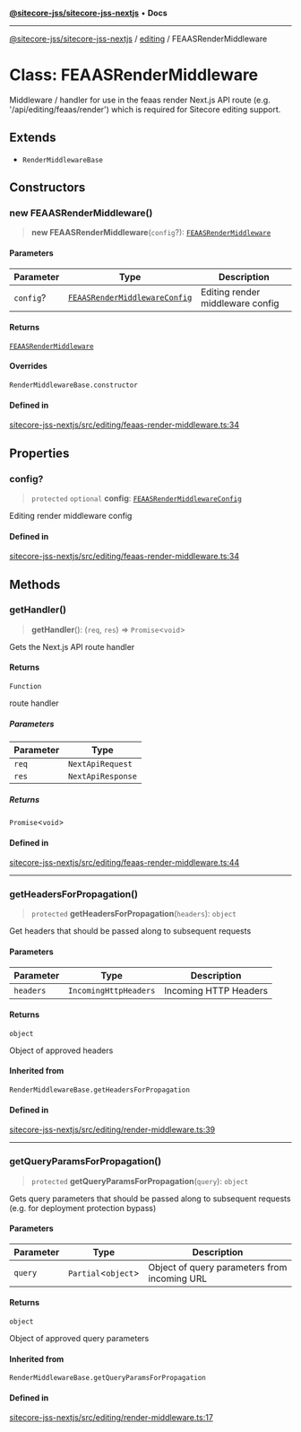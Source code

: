 [**@sitecore-jss/sitecore-jss-nextjs**](../../README.md) • **Docs**

***

[@sitecore-jss/sitecore-jss-nextjs](../../README.md) / [editing](../README.md) / FEAASRenderMiddleware

# Class: FEAASRenderMiddleware

Middleware / handler for use in the feaas render Next.js API route (e.g. '/api/editing/feaas/render')
which is required for Sitecore editing support.

## Extends

- `RenderMiddlewareBase`

## Constructors

### new FEAASRenderMiddleware()

> **new FEAASRenderMiddleware**(`config`?): [`FEAASRenderMiddleware`](FEAASRenderMiddleware.md)

#### Parameters

| Parameter | Type | Description |
| ------ | ------ | ------ |
| `config`? | [`FEAASRenderMiddlewareConfig`](../interfaces/FEAASRenderMiddlewareConfig.md) | Editing render middleware config |

#### Returns

[`FEAASRenderMiddleware`](FEAASRenderMiddleware.md)

#### Overrides

`RenderMiddlewareBase.constructor`

#### Defined in

[sitecore-jss-nextjs/src/editing/feaas-render-middleware.ts:34](https://github.com/Sitecore/jss/blob/5339c2cb4c0027629b555d24ea7cc930965853fe/packages/sitecore-jss-nextjs/src/editing/feaas-render-middleware.ts#L34)

## Properties

### config?

> `protected` `optional` **config**: [`FEAASRenderMiddlewareConfig`](../interfaces/FEAASRenderMiddlewareConfig.md)

Editing render middleware config

#### Defined in

[sitecore-jss-nextjs/src/editing/feaas-render-middleware.ts:34](https://github.com/Sitecore/jss/blob/5339c2cb4c0027629b555d24ea7cc930965853fe/packages/sitecore-jss-nextjs/src/editing/feaas-render-middleware.ts#L34)

## Methods

### getHandler()

> **getHandler**(): (`req`, `res`) => `Promise`\<`void`\>

Gets the Next.js API route handler

#### Returns

`Function`

route handler

##### Parameters

| Parameter | Type |
| ------ | ------ |
| `req` | `NextApiRequest` |
| `res` | `NextApiResponse` |

##### Returns

`Promise`\<`void`\>

#### Defined in

[sitecore-jss-nextjs/src/editing/feaas-render-middleware.ts:44](https://github.com/Sitecore/jss/blob/5339c2cb4c0027629b555d24ea7cc930965853fe/packages/sitecore-jss-nextjs/src/editing/feaas-render-middleware.ts#L44)

***

### getHeadersForPropagation()

> `protected` **getHeadersForPropagation**(`headers`): `object`

Get headers that should be passed along to subsequent requests

#### Parameters

| Parameter | Type | Description |
| ------ | ------ | ------ |
| `headers` | `IncomingHttpHeaders` | Incoming HTTP Headers |

#### Returns

`object`

Object of approved headers

#### Inherited from

`RenderMiddlewareBase.getHeadersForPropagation`

#### Defined in

[sitecore-jss-nextjs/src/editing/render-middleware.ts:39](https://github.com/Sitecore/jss/blob/5339c2cb4c0027629b555d24ea7cc930965853fe/packages/sitecore-jss-nextjs/src/editing/render-middleware.ts#L39)

***

### getQueryParamsForPropagation()

> `protected` **getQueryParamsForPropagation**(`query`): `object`

Gets query parameters that should be passed along to subsequent requests (e.g. for deployment protection bypass)

#### Parameters

| Parameter | Type | Description |
| ------ | ------ | ------ |
| `query` | `Partial`\<`object`\> | Object of query parameters from incoming URL |

#### Returns

`object`

Object of approved query parameters

#### Inherited from

`RenderMiddlewareBase.getQueryParamsForPropagation`

#### Defined in

[sitecore-jss-nextjs/src/editing/render-middleware.ts:17](https://github.com/Sitecore/jss/blob/5339c2cb4c0027629b555d24ea7cc930965853fe/packages/sitecore-jss-nextjs/src/editing/render-middleware.ts#L17)
